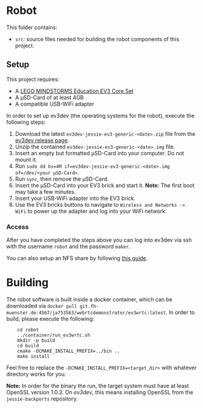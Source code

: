 # Robot

This folder contains:

- `src`: source files needed for building the robot components of this project.

## Setup ##

This project requires:

  * A [LEGO MINDSTORMS Education EV3 Core Set](https://education.lego.com/en-us/shop/mindstorms%20ev3)
  * A µSD-Card of at least 4GB
  * A compatible USB-WiFi adapter

In order to set up ev3dev (the operating systems for the robot), execute the following steps:

1. Download the latest `ev3dev-jessie-ev3-generic-<date>.zip` file from the [ev3dev release page](https://github.com/ev3dev/ev3dev/releases).
1. Unzip the contained `ev3dev-jessie-ev3-generic-<date>.img` file.
1. Insert an empty but formatted µSD-Card into your computer. Do not mount it.
1. Run `sudo dd bs=4M if=ev3dev-jessie-ev3-generic-<date>.img of=/dev/<your µSD-Card>`.
1. Run `sync`, then remove the µSD-Card.
1. Insert the µSD-Card into your EV3 brick and start it. **Note:** The first boot may take a few minutes.
1. Insert your USB-WiFi adapter into the EV3 brick. 
1. Use the EV3 bricks buttons to navigate to `Wireless and Networks -> WiFi` to power up the adapter and log into your WiFi network.

### Access

After you have completed the steps above you can log into ev3dev via ssh with the username `robot` and the password `maker`.

You can also setup an NFS share by following [this guide](http://www.ev3dev.org/docs/tutorials/setting-up-an-nfs-file-share/).

# Building

The robot software is built inside a docker container, which can be downloaded via `docker pull git.fh-muenster.de:4567/ja753563/webrtcdemonstrator/ev3wrtc:latest`. 
In order to build, please execute the following:

``` shell
    cd robot
    ../container/run_ev3wrtc.sh
    mkdir -p build
    cd build
    cmake -DCMAKE_INSTALL_PREFIX=../bin ..
    make install
```

Feel free to replace the `-DCMAKE_INSTALL_PREFIX=<target_dir>` with whatever directory works for you.

**Note:** In order for the binary the run, the target system must have at least OpenSSL version 1.0.3. On *ev3dev*, this means installing OpenSSL from the `jessie-backports` repository.

